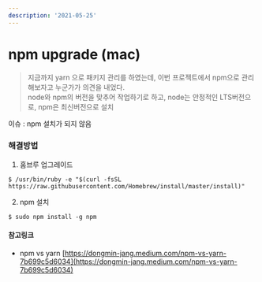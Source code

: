 ```yaml
---
description: '2021-05-25'
---
```


# npm upgrade \(mac\)

> 지금까지 yarn 으로 패키지 관리를 하였는데, 이번 프로젝트에서 npm으로 관리해보자고 누군가가 의견을 내었다.   
> node와 npm의 버전을 맞추어 작업하기로 하고, node는 안정적인 LTS버전으로, npm은 최신버전으로 설치

이슈 : npm 설치가 되지 않음 

### 해결방법 

1. 홈브루 업그레이드 

```text
$ /usr/bin/ruby -e "$(curl -fsSL https://raw.githubusercontent.com/Homebrew/install/master/install)"
```

2. npm 설치

```text
$ sudo npm install -g npm 
```

#### 참고링크 

* npm vs yarn [https://dongmin-jang.medium.com/npm-vs-yarn-7b699c5d6034](https://dongmin-jang.medium.com/npm-vs-yarn-7b699c5d6034) 

